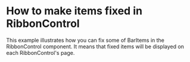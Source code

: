 # How to make items fixed in RibbonControl


<p>This example illustrates how you can fix some of BarItems in the RibbonControl component. It means that fixed items will be displayed on each RibbonControl's page.</p>

<br/>


